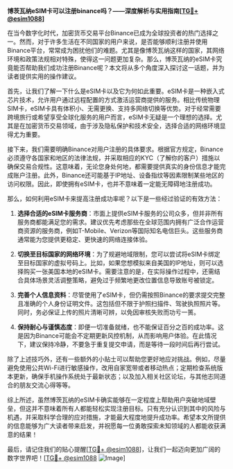 **博茨瓦纳eSIM卡可以注册binance吗？——深度解析与实用指南[[TG💪+ @esim1088](https://t.me/s/esim1088)]**

在当今数字化时代，加密货币交易平台Binance已成为全球投资者的热门选择之一。然而，对于许多生活在不同国家的用户来说，是否能够顺利注册并使用Binance平台，常常成为困扰他们的难题。尤其是像博茨瓦纳这样的国家，其网络环境和政策法规相对特殊，使得这一问题更加复杂。那么，博茨瓦纳的eSIM卡究竟能否帮助我们成功注册Binance呢？本文将从多个角度深入探讨这一话题，并为读者提供实用的操作建议。

首先，让我们了解一下什么是eSIM卡以及它为何如此重要。eSIM卡是一种嵌入式芯片技术，允许用户通过远程配置的方式激活运营商提供的服务。相比传统物理SIM卡，eSIM卡具有体积小、无需更换、支持多网络切换等优势。对于经常需要跨境旅行或希望享受全球化服务的用户而言，eSIM卡无疑是一个理想的选择。尤其是在加密货币交易领域，由于涉及隐私保护和技术安全，选择合适的网络环境显得尤为重要。

接下来，我们需要明确Binance对用户注册的具体要求。根据官方规定，Binance必须遵守各国家和地区的法律法规，并采取相应的KYC（了解你的客户）措施以确保交易合规性。这意味着，无论您身处何地，都需要提供真实的身份信息才能完成账户注册。此外，Binance还可能基于IP地址、设备指纹等因素限制某些地区的访问权限。因此，即使拥有eSIM卡，也并不意味着一定能无障碍地注册成功。

那么，如何利用eSIM卡来提高注册成功率呢？以下是一些经过验证的有效方法：

1. **选择合适的eSIM卡服务商**：市面上提供eSIM卡服务的公司众多，但并非所有服务商都能满足您的需求。建议优先考虑那些在全球范围内拥有广泛合作运营商资源的服务商，例如T-Mobile、Verizon等国际知名电信巨头。这些服务商通常能为您提供更稳定、更快速的网络连接体验。

2. **切换至目标国家的网络环境**：为了规避地域限制，您可以尝试将eSIM卡绑定至目标国家的虚拟号码上。比如，如果您想模拟来自美国的IP地址，则可以选择购买一张美国本地的eSIM卡。需要注意的是，在实际操作过程中，还需结合具体场景灵活调整策略，避免过于频繁地更改位置信息导致账号被锁定。

3. **完善个人信息资料**：尽管使用了eSIM卡，但仍需按照Binance的要求提交完整且准确的个人身份证明文件。这包括但不限于护照扫描件、驾驶执照照片等。同时，务必保证上传的照片清晰可辨，以免因审核失败而功亏一篑。

4. **保持耐心与谨慎态度**：即便一切准备就绪，也不能保证百分之百的成功率。这是因为Binance可能会不定期更新风控机制，从而影响用户体验。在此情况下，建议保持冷静，不要急于重复提交申请，而是等待一段时间后再行尝试。

除了上述技巧外，还有一些额外的小贴士可以帮助您更好地应对挑战。例如，尽量避免使用公共Wi-Fi进行敏感操作，改用自家宽带或者移动热点；定期检查系统版本更新，确保手机操作系统处于最新状态；以及加入相关社区论坛，与其他志同道合的朋友交流心得等等。

综上所述，虽然博茨瓦纳的eSIM卡确实能够在一定程度上帮助用户突破地域壁垒，但这并不意味着所有人都能轻松实现注册目标。只有充分认识到其中的风险与机遇，并采取科学合理的应对措施，才能最大程度地提升成功率。希望本文所提供的信息能够为广大读者带来启发，并祝愿每一位勇敢探索未知领域的人都能收获满意的结果！

最后，请记住我们的贴心提醒[[TG💪+ @esim1088](https://t.me/s/esim1088)]，让我们一起迈向更加广阔的数字世界吧！[[TG💪+ @esim1088](https://t.me/s/esim1088) ![Image](https://i.postimg.cc/4NQfJmqS/Snipaste-2025-05-13-00-14-12.png)]